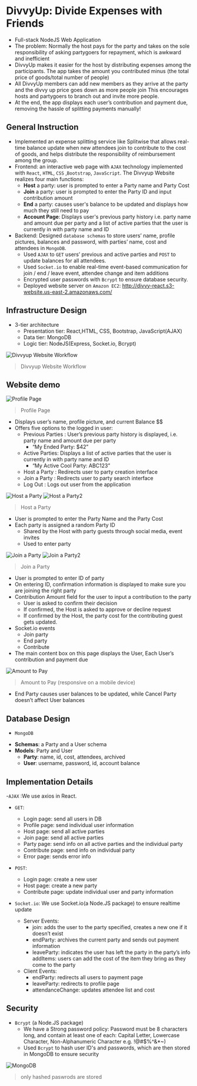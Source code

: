 # DivvyUp: Divide Expenses with Friends
- Full-stack NodeJS Web Application
- The problem: Normally the host pays for the party and takes on the sole responsibility of asking partygoers for repayment, which is awkward and inefficient
- DivvyUp makes it easier for the host by distributing expenses among the participants. The app takes the amount you contributed minus (the total price of goods/total number of people)
- All DivvyUp members can add new members as they arrive at the party and the divvy up price goes down as more people join
This encourages hosts and partygoers to branch out and invite more people. 
- At the end, the app displays each user’s contribution and payment due, removing the hassle of splitting payments manually!

## General Instruction
- Implemented an expense splitting service like Splitwise that allows real-time balance update when new attendees join to contribute to the cost of goods, and helps distribute the responsibility of reimbursement among the group. 
- Frontend: an interactive web page with `AJAX` technology implemented with `React`, `HTML`, `CSS` ,`Bootstrap`, `JavaScript`. The Divvyup Website realizes four main functions:
   * **Host** a party: user is prompted to enter a Party name and Party Cost
   * **Join** a party: user is prompted to enter the Party ID and input contribution amount
   * **End** a party: causes user's balance to be updated and displays how much they still need to pay
   * **Account Page**: Displays user's previous party history i.e. party name and amount due per party and a list of active parties that the user is currently in with party name and ID
- Backend: Designed `database schemas` to store users’ name, profile pictures, balances and password, with parties’ name, cost and attendees in `MongoDB`.
  * Used `AJAX` to `GET` users’ previous and active parties and `POST` to update balances for all attendees.
  * Used `Socket.io` to enable real-time event-based communication for join / end / leave event, attendee change and item additions
  * Encrypted user passwords with `Bcrypt` to ensure database security.
  * Deployed website server on `Amazon EC2`: http://divvy-react.s3-website.us-east-2.amazonaws.com/
 
## Infrastructure Design
- 3-tier architecture
   * Presentation tier: React,HTML, CSS, Bootstrap, JavaScript(AJAX)
   * Data tier: MongoDB
   * Logic tier: NodeJS(Express, Socket.io, Bcrypt)

![Divvyup Website Workflow](http://i.imgur.com/LvDX7h7.png)
> Divvyup Website Workflow

## Website demo
![Profile Page](https://i.imgur.com/0D3ENvr.png)
> Profile Page
- Displays user’s name, profile picture, and current Balance $$
- Offers five options to the logged in user:
  * Previous Parties : User’s previous party history is displayed, i.e. party name and amount due per party
      * “My Ended Party: $42”
  * Active Parties: Displays a list of active parties that the user is currently in with party name and ID
      * “My Active Cool Party: ABC123”
  * Host a Party : Redirects user to party creation interface
  * Join a Party : Redirects user to party search interface
  *  Log Out : Logs out user from the application

![Host a Party](https://i.imgur.com/Va1zBSt.png)
![Host a Party2](https://i.imgur.com/C1NdhhF.png)
> Host a Party
- User is prompted to enter the Party Name and the Party Cost
- Each party is assigned a random Party ID 
   * Shared by the Host with party guests through social media, event invites
   * Used to enter party

![Join a Party](https://i.imgur.com/FRBxVGu.png)
![Join a Party2](https://i.imgur.com/ZmfpAA4.png)
> Join a Party
- User is prompted to enter ID of party
- On entering ID, confirmation information is displayed to make sure you are joining the right party
- Contribution Amount field for the user to input a contribution to the party
    * User is asked to confirm their decision
    * If confirmed, the Host is asked to approve or decline request
    * If confirmed by the Host, the party cost for the contributing guest gets updated.
 - Socket.io events
    * Join party
    * End party
    * Contribute 
 - The main content box on this page displays the User, Each User’s contribution and payment due

![Amount to Pay](https://i.imgur.com/DTQENCD.png)
> Amount to Pay (responsive on a mobile device)
- End Party causes user balances to be updated, while Cancel Party doesn’t affect User balances 

## Database Design
- `MongoDB`
* **Schemas**: a Party and a User schema
* **Models**: Party and User
	* **Party**: name, id, cost, attendees, archived
	* **User**: username, password, id, account balance
    
## Implementation Details
-`AJAX` :We use axios in React.
 - `GET`:
 	* Login page: send all users in DB
	* Profile page: send individual user information
	* Host page: send all active parties
	* Join page: send all active parties
	* Party page: send info on all active parties and the individual party
	* Contribute page: send info on individual party
	* Error page: sends error info
- `POST`:
	* Login page: create a new user
	* Host page: create a new party
	* Contribute page: update individual user and party information
	
- `Socket.io`: We use Socket.io(a Node.JS package) to ensure realtime update
  - Server Events:
	* join: adds the user to the party specified, creates a new one if it doesn’t exist
	* endParty: archives the current party and sends out payment information
	* leaveParty: indicates the user has left the party in the party’s info
	addItems: users can add the cost of the item they bring as they come to the party
  - Client Events:
	* endParty: redirects all users to payment page
	* leaveParty: redirects to profile page
	* attendanceChange: updates attendee list and cost

## Security
- `Bcrypt` (a Node.JS package)
  * We have a Strong password policy: Password must be 8 characters long, and contain at least one of each: Capital Letter, Lowercase Character, Non-Alphanumeric Character e.g. !@#$%^&*~)
  * Used `Bcrypt` to hash user ID's and passwords, which are then stored in MongoDB to ensure security
  
![MongoDB](https://i.imgur.com/273gw4F.png)
 > only hashed paswrods are stored
